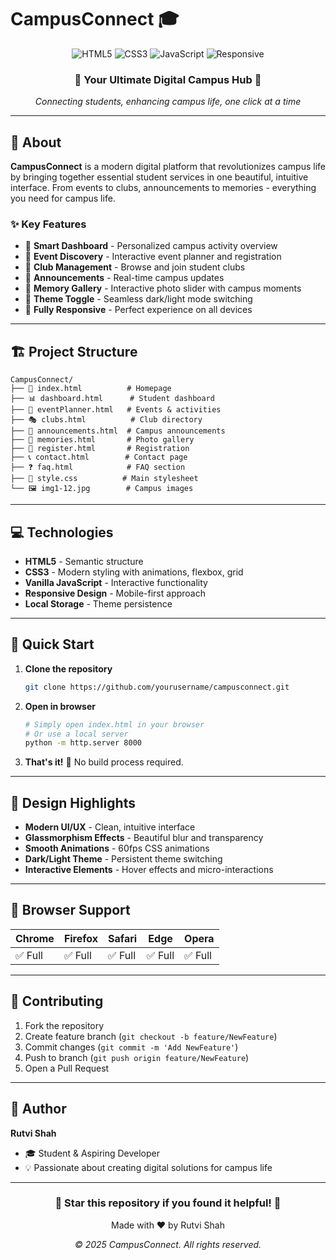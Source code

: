 # CampusConnect 🎓

<div align="center">
  <img src="https://img.shields.io/badge/HTML5-E34F26?style=for-the-badge&logo=html5&logoColor=white" alt="HTML5" />
  <img src="https://img.shields.io/badge/CSS3-1572B6?style=for-the-badge&logo=css3&logoColor=white" alt="CSS3" />
  <img src="https://img.shields.io/badge/JavaScript-F7DF1E?style=for-the-badge&logo=javascript&logoColor=black" alt="JavaScript" />
  <img src="https://img.shields.io/badge/Responsive-4285F4?style=for-the-badge&logo=googlechrome&logoColor=white" alt="Responsive" />
</div>

<div align="center">
  <h3>🌟 Your Ultimate Digital Campus Hub 🌟</h3>
  <p><em>Connecting students, enhancing campus life, one click at a time</em></p>
</div>

---

## 📖 About

**CampusConnect** is a modern digital platform that revolutionizes campus life by bringing together essential student services in one beautiful, intuitive interface. From events to clubs, announcements to memories - everything you need for campus life.

### ✨ Key Features

- 🎯 **Smart Dashboard** - Personalized campus activity overview
- 🎉 **Event Discovery** - Interactive event planner and registration
- 👥 **Club Management** - Browse and join student clubs
- 📢 **Announcements** - Real-time campus updates
- 📸 **Memory Gallery** - Interactive photo slider with campus moments
- 🌙 **Theme Toggle** - Seamless dark/light mode switching
- 📱 **Fully Responsive** - Perfect experience on all devices

---

## 🏗️ Project Structure

```
CampusConnect/
├── 📄 index.html          # Homepage
├── 📊 dashboard.html      # Student dashboard
├── 🎉 eventPlanner.html   # Events & activities
├── 🎭 clubs.html          # Club directory
├── 📢 announcements.html  # Campus announcements
├── 📸 memories.html       # Photo gallery
├── 📝 register.html       # Registration
├── 📞 contact.html        # Contact page
├── ❓ faq.html            # FAQ section
├── 🎨 style.css          # Main stylesheet
└── 🖼️ img1-12.jpg        # Campus images
```

---

## 💻 Technologies

- **HTML5** - Semantic structure
- **CSS3** - Modern styling with animations, flexbox, grid
- **Vanilla JavaScript** - Interactive functionality
- **Responsive Design** - Mobile-first approach
- **Local Storage** - Theme persistence

---

## 🚀 Quick Start

1. **Clone the repository**
   ```bash
   git clone https://github.com/yourusername/campusconnect.git
   ```

2. **Open in browser**
   ```bash
   # Simply open index.html in your browser
   # Or use a local server
   python -m http.server 8000
   ```

3. **That's it!** 🎉 No build process required.

---

## 🎨 Design Highlights

- **Modern UI/UX** - Clean, intuitive interface
- **Glassmorphism Effects** - Beautiful blur and transparency
- **Smooth Animations** - 60fps CSS animations
- **Dark/Light Theme** - Persistent theme switching
- **Interactive Elements** - Hover effects and micro-interactions

---

## 📱 Browser Support

| Chrome | Firefox | Safari | Edge | Opera |
|--------|---------|--------|------|-------|
| ✅ Full | ✅ Full | ✅ Full | ✅ Full | ✅ Full |

---

## 🤝 Contributing

1. Fork the repository
2. Create feature branch (`git checkout -b feature/NewFeature`)
3. Commit changes (`git commit -m 'Add NewFeature'`)
4. Push to branch (`git push origin feature/NewFeature`)
5. Open a Pull Request

---

## 👤 Author

**Rutvi Shah**
- 🎓 Student & Aspiring Developer
- 💡 Passionate about creating digital solutions for campus life

---
<div align="center">
  <h3>🌟 Star this repository if you found it helpful! 🌟</h3>
  <p>Made with ❤️ by Rutvi Shah</p>
  <p><em>© 2025 CampusConnect. All rights reserved.</em></p>
</div>
